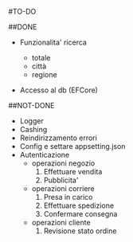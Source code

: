 #TO-DO

##DONE

* Funzionalita' ricerca
    - totale
    - città
    - regione

* Accesso al db (EFCore)


##NOT-DONE

* Logger
* Cashing
* Reindirizzamento errori
* Config e settare appsetting.json
* Autenticazione
    - operazioni negozio
        1. Effettuare vendita
        2. Pubblicita'
    - operazioni corriere
        1. Presa in carico
        2. Effettuare spedizione
        3. Confermare consegna
    - operazioni cliente
        1. Revisione stato ordine




